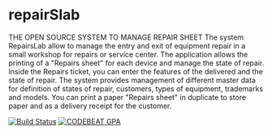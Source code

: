 # repairSlab
THE OPEN SOURCE SYSTEM TO MANAGE REPAIR SHEET   The system RepairsLab allow to manage the entry and exit of equipment repair in a small workshop for repairs or service center.  The application allows the printing of a "Repairs sheet" for each device and manage the state of repair. Inside the Repairs ticket, you can enter the features of the delivered and the state of repair.  The system provides management of different master data for definition of states of repair, customers, types of equipment, trademarks and models.  You can print a paper "Repairs sheet" in duplicate to store paper and as a delivery receipt for the customer.


[![Build Status](https://travis-ci.org/caseyparker/repairSlab.svg?branch=master)](https://travis-ci.org/caseyparker/repairSlab) [![CODEBEAT GPA](https://codebeat.co/badges/3998029c-65d7-48ad-a4d7-12c49bf10bff)](https://codebeat.co/badges/3998029c-65d7-48ad-a4d7-12c49bf10bff)
